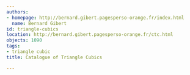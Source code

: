 ```yaml
---
authors:
- homepage: http://bernard.gibert.pagesperso-orange.fr/index.html
  name: Bernard Gibert
id: triangle-cubics
location: http://bernard.gibert.pagesperso-orange.fr/ctc.html
objects: 1090
tags:
- triangle cubic
title: Catalogue of Triangle Cubics

---
```



